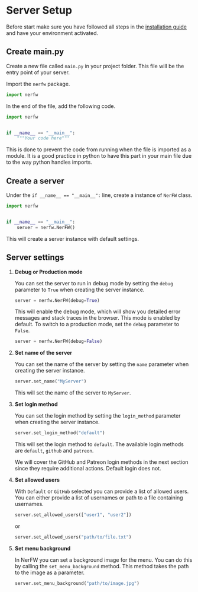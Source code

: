 # Server Setup

Before start make sure you have followed all steps in the [installation guide](installation.md) and 
have your environment activated.

## Create main.py

Create a new file called `main.py` in your project folder. This file will be the entry point of your server.

Import the `nerfw` package.
```python
import nerfw
```

In the end of the file, add the following code.
```python
import nerfw


if __name__ == "__main__":
    """Your code here"""
```

This is done to prevent the code from running when the file is imported as a module. It is a good practice in python
to have this part in your main file due to the way python handles imports.

## Create a server

Under the `if __name__ == "__main__":` line, create a instance of `NerFW` class.

```python
import nerfw


if __name__ == "__main__":
    server = nerfw.NerFW()
```

This will create a server instance with default settings.

## Server settings

1. **Debug or Production mode**

    You can set the server to run in debug mode by setting the `debug` parameter to `True` when creating the server instance.

    ```python
    server = nerfw.NerFW(debug=True)
    ```

    This will enable the debug mode, which will show you detailed error messages and stack traces in the browser.
    This mode is enabled by default. To switch to a production mode, set the `debug` parameter to `False`.

    ```python
    server = nerfw.NerFW(debug=False)
    ```
   

2. **Set name of the server**

    You can set the name of the server by setting the `name` parameter when creating the server instance.

    ```python
    server.set_name("MyServer")
    ```

    This will set the name of the server to `MyServer`.


3. **Set login method**

    You can set the login method by setting the `login_method` parameter when creating the server instance.

    ```python
    server.set_login_method("default")
    ```

    This will set the login method to `default`. The available login methods are `default`, `github` and `patreon`.

    We will cover the GitHub and Patreon login methods in the next section since they require additional actions. 
    Default login does not.


4. **Set allowed users**

   With `Default` or `GitHub` selected you can provide a list of allowed users.
   You can either provide a list of usernames or path to a file containing usernames.

    ```python
    server.set_allowed_users(["user1", "user2"])
    ```
    or

    ```python
    server.set_allowed_users("path/to/file.txt")
    ```

5. **Set menu background**

   In NerFW you can set a background image for the menu. You can do this by calling the `set_menu_background` method.
   This method takes the path to the image as a parameter.

    ```python
    server.set_menu_background("path/to/image.jpg")
    ```